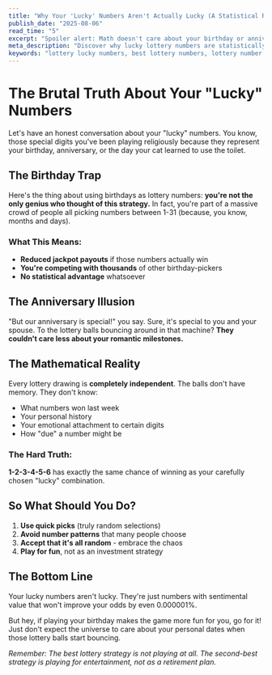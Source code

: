 ```yaml
---
title: "Why Your 'Lucky' Numbers Aren't Actually Lucky (A Statistical Reality Check)"
publish_date: "2025-08-06"
read_time: "5"
excerpt: "Spoiler alert: Math doesn't care about your birthday or anniversary date."
meta_description: "Discover why lucky lottery numbers are statistically meaningless. Learn the mathematical truth behind lottery number selection with humor and facts."
keywords: "lottery lucky numbers, best lottery numbers, lottery number strategy, powerball lucky numbers"
---
```


# The Brutal Truth About Your "Lucky" Numbers

Let's have an honest conversation about your "lucky" numbers. You know, those special digits you've been playing religiously because they represent your birthday, anniversary, or the day your cat learned to use the toilet.

## The Birthday Trap

Here's the thing about using birthdays as lottery numbers: **you're not the only genius who thought of this strategy.** In fact, you're part of a massive crowd of people all picking numbers between 1-31 (because, you know, months and days).

### What This Means:
- **Reduced jackpot payouts** if those numbers actually win
- **You're competing with thousands** of other birthday-pickers
- **No statistical advantage** whatsoever

## The Anniversary Illusion

"But our anniversary is special!" you say. Sure, it's special to you and your spouse. To the lottery balls bouncing around in that machine? **They couldn't care less about your romantic milestones.**

## The Mathematical Reality

Every lottery drawing is **completely independent**. The balls don't have memory. They don't know:
- What numbers won last week
- Your personal history
- Your emotional attachment to certain digits
- How "due" a number might be

### The Hard Truth:
**1-2-3-4-5-6** has exactly the same chance of winning as your carefully chosen "lucky" combination.

## So What Should You Do?

1. **Use quick picks** (truly random selections)
2. **Avoid number patterns** that many people choose
3. **Accept that it's all random** - embrace the chaos
4. **Play for fun**, not as an investment strategy

## The Bottom Line

Your lucky numbers aren't lucky. They're just numbers with sentimental value that won't improve your odds by even 0.000001%.

But hey, if playing your birthday makes the game more fun for you, go for it! Just don't expect the universe to care about your personal dates when those lottery balls start bouncing.

*Remember: The best lottery strategy is not playing at all. The second-best strategy is playing for entertainment, not as a retirement plan.*
